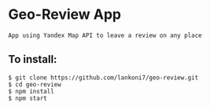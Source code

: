 # Geo-Review App

`App using Yandex Map API to leave a review on any place `

## To install:

```
$ git clone https://github.com/lankoni7/geo-review.git
$ cd geo-review
$ npm install
$ npm start
```
